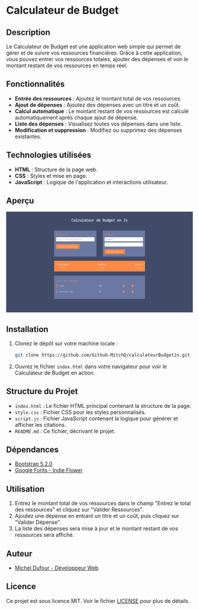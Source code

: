 # Calculateur de Budget

## Description

Le Calculateur de Budget est une application web simple qui permet de gérer et de suivre vos ressources financières. Grâce à cette application, vous pouvez entrer vos ressources totales, ajouter des dépenses et voir le montant restant de vos ressources en temps réel.

## Fonctionnalités

- **Entrée des ressources** : Ajoutez le montant total de vos ressources.
- **Ajout de dépenses** : Ajoutez des dépenses avec un titre et un coût.
- **Calcul automatique** : Le montant restant de vos ressources est calculé automatiquement après chaque ajout de dépense.
- **Liste des dépenses** : Visualisez toutes vos dépenses dans une liste.
- **Modification et suppression** : Modifiez ou supprimez des dépenses existantes.

## Technologies utilisées
- **HTML** : Structure de la page web.
- **CSS** : Styles et mise en page.
- **JavaScript** : Logique de l'application et interactions utilisateur.

## Aperçu

![Aperçu du Calculateur de Budget](screenshot.png)

## Installation

1. Clonez le dépôt sur votre machine locale :
    ```sh
    git clone https://github.com/Github-MitchD/calculateurBudgetJs.git
    ```
2. Ouvrez le fichier `index.html` dans votre navigateur pour voir le Calculateur de Budget en action.

## Structure du Projet

- `index.html` : Le fichier HTML principal contenant la structure de la page.
- `style.css` : Fichier CSS pour les styles personnalisés.
- `script.js` : Fichier JavaScript contenant la logique pour générer et afficher les citations.
- `README.md` : Ce fichier, décrivant le projet.

## Dépendances

- [Bootstrap 5.2.0](https://getbootstrap.com/)
- [Google Fonts - Indie Flower](https://fonts.google.com/specimen/Indie+Flower)

## Utilisation

1. Entrez le montant total de vos ressources dans le champ "Entrez le total des ressources" et cliquez sur "Valider Ressources".
2. Ajoutez une dépense en entrant un titre et un coût, puis cliquez sur "Valider Dépense".
3. La liste des dépenses sera mise à jour et le montant restant de vos ressources sera affiché.

## Auteur

- [Michel Dufour - Développeur Web](https://micheldufour.fr)

## Licence

Ce projet est sous licence MIT. Voir le fichier [LICENSE](LICENSE) pour plus de détails.